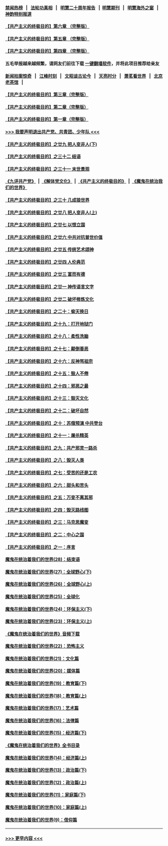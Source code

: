 #### [禁闻热榜](热点新闻.md?=0)  &nbsp;&nbsp;|&nbsp;&nbsp; [法轮功真相](https://github.com/gfw-breaker/truth/blob/master/README.md?=0) &nbsp;&nbsp;|&nbsp;&nbsp; [明慧二十周年报告](https://github.com/gfw-breaker/mh-reports/blob/master/README.md?=0) &nbsp;&nbsp;|&nbsp;&nbsp;[明慧期刊](https://github.com/gfw-breaker/mh-qikan) &nbsp;&nbsp;|&nbsp;&nbsp; [明慧海外之窗](https://github.com/gfw-breaker/mh-news/blob/master/README.md?=0) &nbsp;&nbsp;|&nbsp;&nbsp; [神韵特别报道](https://github.com/gfw-breaker/mh-news/blob/master/shenyun.md?=0)
#### [【共产主义的终极目的】第六章 （完整版）](../pages/nsc422/n11428913.md?t=03011731) 
#### [【共产主义的终极目的】第五章 （完整版）](../pages/nsc422/n11428912.md?t=03011731) 
#### [【共产主义的终极目的】第四章 （完整版）](../pages/nsc422/n11428907.md?t=03011731) 
#### 五毛举报越来越频繁，请网友们前往下载 [一键翻墙软件](https://github.com/gfw-breaker/ssr-accounts)，并将此项目推荐给亲友
#### [新闻拍案惊奇](https://github.com/gfw-breaker/banned-news/blob/master/pages/link4.md) &nbsp;&nbsp;|&nbsp;&nbsp; [江峰时刻](https://github.com/gfw-breaker/banned-news/blob/master/pages/link4.md) &nbsp;&nbsp;|&nbsp;&nbsp; [文昭谈古论今](https://github.com/gfw-breaker/banned-news/blob/master/pages/link4.md) &nbsp;&nbsp;|&nbsp;&nbsp; [天亮时分](https://github.com/gfw-breaker/banned-news/blob/master/pages/link4.md) &nbsp;&nbsp;|&nbsp;&nbsp; [萧茗看世界](https://github.com/gfw-breaker/banned-news/blob/master/pages/link4.md) &nbsp;&nbsp;|&nbsp;&nbsp; [北京老茶馆](https://github.com/gfw-breaker/banned-news/blob/master/pages/link4.md) &nbsp;&nbsp;|&nbsp;&nbsp; 
#### [【共产主义的终极目的】第三章（完整版）](../pages/nsc422/n11428848.md?t=03011731) 
#### [【共产主义的终极目的】第二章（完整版）](../pages/nsc422/n11428831.md?t=03011731) 
#### [【共产主义的终极目的】第一章（完整版）](../pages/nsc422/n11417651.md?t=03011731) 
#### [>>> 我要声明退出共产党、共青团、少年队 <<<](https://github.com/begood0513/goodnews/blob/master/quit/letter.md) 
#### [【共产主义的终极目的】之廿九 把人变非人(下)](../pages/nsc422/n11344140.md?t=03011731) 
#### [【共产主义的终极目的】之三十二 结语](../pages/nsc422/n11360535.md?t=03011731) 
#### [【共产主义的终极目的】之三十一 末世景观](../pages/nsc422/n11351129.md?t=03011731) 
#### [《九评共产党》](https://github.com/begood0513/9ping.md/blob/master/README.md) &nbsp;|&nbsp; [《解体党文化》](../../../../jtdwh.md/blob/master/README.md)  &nbsp;|&nbsp; [《共产主义的终极目的》](../../../../gczydzjmd.md/blob/master/README.md) &nbsp;|&nbsp; [《魔鬼在统治我们的世界》](../../../../mgztzwmdsj.md/blob/master/README.md) 
#### [【共产主义的终极目的】之三十 几成狼世界](../pages/nsc422/n11348280.md?t=03011731) 
#### [【共产主义的终极目的】之廿八 把人变非人(上)](../pages/nsc422/n11340492.md?t=03011731) 
#### [【共产主义的终极目的】之廿七 以恨立国](../pages/nsc422/n11336944.md?t=03011731) 
#### [【共产主义的终极目的】之廿六 中共对抗普世价值](../pages/nsc422/n11324785.md?t=03011731) 
#### [【共产主义的终极目的】之廿五 传统艺术颂神](../pages/nsc422/n11296396.md?t=03011731) 
#### [【共产主义的终极目的】之廿四 人伦典范](../pages/nsc422/n11296397.md?t=03011731) 
#### [【共产主义的终极目的】之廿三 富而有德](../pages/nsc422/n11283598.md?t=03011731) 
#### [【共产主义的终极目的】之廿一 神传语言文字](../pages/nsc422/n11263265.md?t=03011731) 
#### [【共产主义的终极目的】之廿二 破坏修炼文化](../pages/nsc422/n11245728.md?t=03011731) 
#### [【共产主义的终极目的】之二十：偷天换日](../pages/nsc422/n11238846.md?t=03011731) 
#### [【共产主义的终极目的】之十九：打开地狱门](../pages/nsc422/n11206376.md?t=03011731) 
#### [【共产主义的终极目的】之十八：柔性洗脑](../pages/nsc422/n11199994.md?t=03011731) 
#### [【共产主义的终极目的】之十七：颠倒善恶](../pages/nsc422/n11179782.md?t=03011731) 
#### [【共产主义的终极目的】之十六：反神骂祖宗](../pages/nsc422/n11166798.md?t=03011731) 
#### [【共产主义的终极目的】之十五：毁人不倦](../pages/nsc422/n11166792.md?t=03011731) 
#### [【共产主义的终极目的】之十四：邪恶之最](../pages/nsc422/n11150249.md?t=03011731) 
#### [【共产主义的终极目的】之十三：毁灭文化](../pages/nsc422/n11135227.md?t=03011731) 
#### [【共产主义的终极目的】之十二：破坏自然](../pages/nsc422/n11135214.md?t=03011731) 
#### [【共产主义的终极目的】之十：苏俄预演 中共登台](../pages/nsc422/n11118424.md?t=03011731) 
#### [【共产主义的终极目的】之十一：屠杀精英](../pages/nsc422/n11118442.md?t=03011731) 
#### [【共产主义的终极目的】之九：共产邪灵一路杀](../pages/nsc422/n11114139.md?t=03011731) 
#### [【共产主义的终极目的】之八：毁灭人类](../pages/nsc422/n11108503.md?t=03011731) 
#### [【共产主义的终极目的】之七：受苦的还是工农](../pages/nsc422/n11101809.md?t=03011731) 
#### [【共产主义的终极目的】之六：甜头和苦头](../pages/nsc422/n11096971.md?t=03011731) 
#### [【共产主义的终极目的】之五：万变不离其邪](../pages/nsc422/n11091285.md?t=03011731) 
#### [【共产主义的终极目的】之四：毁灭路线图](../pages/nsc422/n11086284.md?t=03011731) 
#### [【共产主义的终极目的】之三：马克思魔变](../pages/nsc422/n11061941.md?t=03011731) 
#### [【共产主义的终极目的】之二：中心之国](../pages/nsc422/n11047728.md?t=03011731) 
#### [【共产主义的终极目的】之一：序言](../pages/nsc422/n11086077.md?t=03011731) 
#### [魔鬼在统治着我们的世界(28)：结束语](../pages/nsc422/n10936246.md?t=03011731) 
#### [魔鬼在统治着我们的世界(27)：全球野心(下)](../pages/nsc422/n10928319.md?t=03011731) 
#### [魔鬼在统治着我们的世界(26)：全球野心(上)](../pages/nsc422/n10900318.md?t=03011731) 
#### [魔鬼在统治着我们的世界(25)：全球化](../pages/nsc422/n10788205.md?t=03011731) 
#### [魔鬼在统治着我们的世界(24)：环保主义(下)](../pages/nsc422/n10695307.md?t=03011731) 
#### [魔鬼在统治着我们的世界(23)：环保主义(上)](../pages/nsc422/n10688613.md?t=03011731) 
#### [《魔鬼在统治着我们的世界》音频下载](../pages/nsc422/n10635553.md?t=03011731) 
#### [魔鬼在统治着我们的世界(22)：恐怖主义](../pages/nsc422/n10614727.md?t=03011731) 
#### [魔鬼在统治着我们的世界(21)：文化篇](../pages/nsc422/n10597706.md?t=03011731) 
#### [魔鬼在统治着我们的世界(20)：媒体篇](../pages/nsc422/n10586579.md?t=03011731) 
#### [魔鬼在统治着我们的世界(19)：教育篇(下)](../pages/nsc422/n10564808.md?t=03011731) 
#### [魔鬼在统治着我们的世界(18)：教育篇(上)](../pages/nsc422/n10526970.md?t=03011731) 
#### [魔鬼在统治着我们的世界(17)：艺术篇](../pages/nsc422/n10499093.md?t=03011731) 
#### [魔鬼在统治着我们的世界(16)：法律篇](../pages/nsc422/n10485969.md?t=03011731) 
#### [魔鬼在统治着我们的世界(15)：经济篇(下)](../pages/nsc422/n10469975.md?t=03011731) 
#### [《魔鬼在统治着我们的世界》全书目录](../pages/nsc422/n10464261.md?t=03011731) 
#### [魔鬼在统治着我们的世界(14)：经济篇(上)](../pages/nsc422/n10457370.md?t=03011731) 
#### [魔鬼在统治着我们的世界(13)：政治篇(下)](../pages/nsc422/n10448270.md?t=03011731) 
#### [魔鬼在统治着我们的世界(12)：政治篇(上)](../pages/nsc422/n10444576.md?t=03011731) 
#### [魔鬼在统治着我们的世界(11)：家庭篇(下)](../pages/nsc422/n10440961.md?t=03011731) 
#### [魔鬼在统治着我们的世界(10)：家庭篇(上)](../pages/nsc422/n10435448.md?t=03011731) 
#### [魔鬼在统治着我们的世界(9)：信仰篇](../pages/nsc422/n10432159.md?t=03011731) 

----
#### [ >>> 更早内容 <<< ](../indexes/nsc422-earlier.md)
